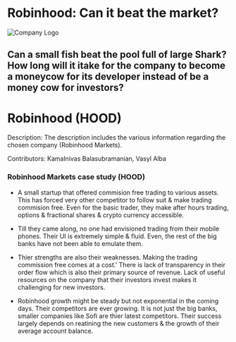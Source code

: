 # Robinhood: Can it beat the market?
![Company Logo](https://cf-images.us-east-1.prod.boltdns.net/v1/static/854081161001/77eef93c-830f-4c57-8b0f-22f2dab84072/80c4df4a-a3ca-4bc3-90a3-06279bfbb542/1280x720/match/image.jpg)

## Can a small fish beat the pool full of large Shark? How long will it itake for the company to become a moneycow for its developer instead of be a money cow for investors?
  
# Robinhood (HOOD) #

Description: The description includes the various information regarding the chosen company (Robinhood Markets).

Contributors: Kamalnivas Balasubramanian, Vasyl Alba


### Robinhood Markets case study (HOOD) ###

- A small startup that offered commision free trading to various assets.
This has forced very other competitor to follow suit & make trading commision free.
Even for the basic trader, they make after hours trading, options & fractional shares & crypto currency accessible.

- Till they came along, no one had envisioned trading from their mobile phones.
Their UI is extremely simple & fluid. Even, the rest of the big banks have not been able to emulate them.

- Thier strengths are also their weaknesses. Making the trading commission free comes at a cost.'
There is lack of transparency in their order flow which is also their primary source of revenue.
Lack of useful resources on the company that their investors invest makes it challenging for new
investors.

- Robinhood growth might be steady but not exponential in the coming days. Their competitors are ever growing.
It is not just the big banks, smaller companies like Sofi are thier latest competitors.
Their success largely depends on reatining the new customers & the growth of their average account balance.

